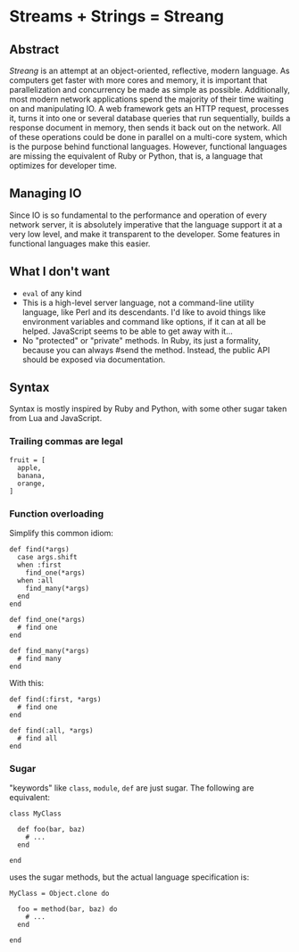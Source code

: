 # Streams + Strings = Streang

## Abstract

*Streang* is an attempt at an object-oriented, reflective, modern language. As computers get faster with more cores and memory, it is important that parallelization and concurrency be made as simple as possible. Additionally, most modern network applications spend the majority of their time waiting on and manipulating IO. A web framework gets an HTTP request, processes it, turns it into one or several database queries that run sequentially, builds a response document in memory, then sends it back out on the network. All of these operations could be done in parallel on a multi-core system, which is the purpose behind functional languages. However, functional languages are missing the equivalent of Ruby or Python, that is, a language that optimizes for developer time.

## Managing IO

Since IO is so fundamental to the performance and operation of every network server, it is absolutely imperative that the language support it at a very low level, and make it transparent to the developer. Some features in functional languages make this easier.



## What I don't want

 * `eval` of any kind
 * This is a high-level server language, not a command-line utility language, like Perl and its descendants. I'd like to avoid things like environment variables and command like options, if it can at all be helped. JavaScript seems to be able to get away with it...
 * No "protected" or "private" methods. In Ruby, its just a formality, because you can always #send the method. Instead, the public API should be exposed via documentation.

## Syntax

Syntax is mostly inspired by Ruby and Python, with some other sugar taken from Lua and JavaScript.

### Trailing commas are legal

    fruit = [
      apple,
      banana,
      orange,
    ]


### Function overloading

Simplify this common idiom:

    def find(*args)
      case args.shift
      when :first
        find_one(*args)
      when :all
        find_many(*args)
      end
    end

    def find_one(*args)
      # find one
    end

    def find_many(*args)
      # find many
    end

With this:

    def find(:first, *args)
      # find one
    end

    def find(:all, *args)
      # find all
    end


### Sugar

"keywords" like `class`, `module`, `def` are just sugar. The following are equivalent:

    class MyClass

      def foo(bar, baz)
        # ...
      end

    end

uses the sugar methods, but the actual language specification is:

    MyClass = Object.clone do

      foo = method(bar, baz) do
        # ...
      end

    end

